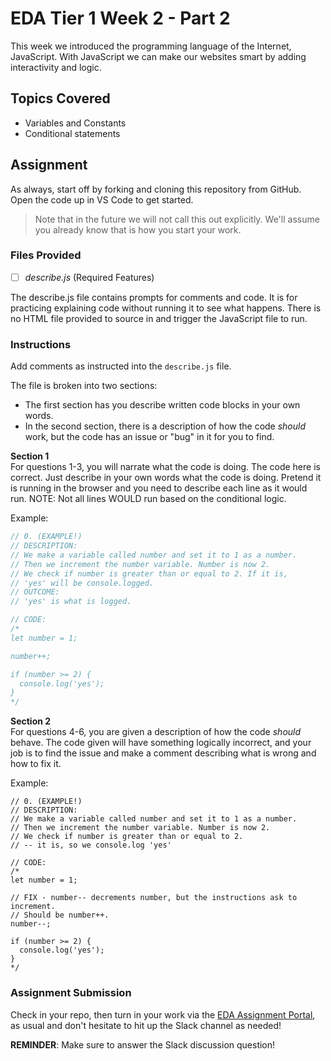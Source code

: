 # EDA Tier 1 Week 2 - Part 2

This week we introduced the programming language of the Internet, JavaScript. With JavaScript we can make our websites smart by adding interactivity and logic.

## Topics Covered

- Variables and Constants
- Conditional statements

## Assignment

As always, start off by forking and cloning this repository from GitHub. Open the code up in VS Code to get started.

> Note that in the future we will not call this out explicitly. We'll assume you already know that is how you start your work.

### Files Provided

- [ ] _describe.js_ (Required Features)

The describe.js file contains prompts for comments and code. It is for practicing explaining code without running it to see what happens. There is no HTML file provided to source in and trigger the JavaScript file to run.

### Instructions

Add comments as instructed into the `describe.js` file.

The file is broken into two sections:

- The first section has you describe written code blocks in your own words.
- In the second section, there is a description of how the code _should_ work, but the code has an issue or "bug" in it for you to find.

**Section 1**  
For questions 1-3, you will narrate what the code is doing. The code here is correct. Just describe in your own words what the code is doing. Pretend it is running in the browser and you need to describe each line as it would run. NOTE: Not all lines WOULD run based on the conditional logic.

Example:

```js
// 0. (EXAMPLE!)
// DESCRIPTION:
// We make a variable called number and set it to 1 as a number.
// Then we increment the number variable. Number is now 2.
// We check if number is greater than or equal to 2. If it is,
// 'yes' will be console.logged.
// OUTCOME:
// 'yes' is what is logged.

// CODE:
/*
let number = 1;

number++;

if (number >= 2) {
  console.log('yes');
}
*/
```

**Section 2**  
For questions 4-6, you are given a description of how the code _should_ behave.
The code given will have something logically incorrect, and your job is to find the issue and make a comment describing what is wrong and how to fix it.

Example:

```
// 0. (EXAMPLE!)
// DESCRIPTION:
// We make a variable called number and set it to 1 as a number.
// Then we increment the number variable. Number is now 2.
// We check if number is greater than or equal to 2. 
// -- it is, so we console.log 'yes'

// CODE:
/*
let number = 1;

// FIX - number-- decrements number, but the instructions ask to increment. 
// Should be number++.
number--; 

if (number >= 2) {
  console.log('yes');
}
*/
```

### Assignment Submission

Check in your repo, then turn in your work via the <a target="_blank" href="https://portal.emergingacademy.org/#/student/assignments">EDA Assignment Portal</a>, as usual and don't hesitate to hit up the Slack channel as needed!

**REMINDER**: Make sure to answer the Slack discussion question!
